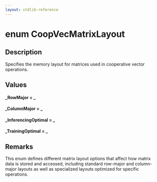 ```yaml
---
layout: stdlib-reference
---
```


# enum CoopVecMatrixLayout

## Description

Specifies the memory layout for matrices used in cooperative vector operations.

## Values 

####  <a id="decl-RowMajor"></a>_RowMajor = _
####  <a id="decl-ColumnMajor"></a>_ColumnMajor = _
####  <a id="decl-InferencingOptimal"></a>_InferencingOptimal = _
####  <a id="decl-TrainingOptimal"></a>_TrainingOptimal = _
## Remarks

This enum defines different matrix layout options that affect how matrix data is stored and accessed,
including standard row-major and column-major layouts as well as specialized layouts optimized for specific operations.



<script>
// Fix .md links to .html when on ReadTheDocs
if (window.location.hostname.includes('readthedocs') || 
    window.location.hostname.includes('rtfd.io')) {
  document.addEventListener('DOMContentLoaded', function() {
    const links = document.querySelectorAll('a');
    links.forEach(link => {
      if (link.getAttribute('href') && link.getAttribute('href').endsWith('.md')) {
        link.href = link.href.replace(/\.md($|#|\?)/, '.html$1');
      }
    });
  });
}
</script>
